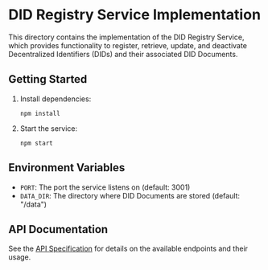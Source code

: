 # DID Registry Service Implementation

This directory contains the implementation of the DID Registry Service, which provides functionality to register, retrieve, update, and deactivate Decentralized Identifiers (DIDs) and their associated DID Documents.

## Getting Started

1. Install dependencies:
   ```
   npm install
   ```

2. Start the service:
   ```
   npm start
   ```

## Environment Variables

- `PORT`: The port the service listens on (default: 3001)
- `DATA_DIR`: The directory where DID Documents are stored (default: "/data")

## API Documentation

See the [API Specification](./specifications/api-spec.md) for details on the available endpoints and their usage.
